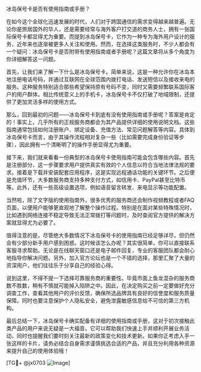 冰岛保号卡是否有使用指南或手册？

在如今这个全球化迅速发展的时代，人们对于跨国通信的需求变得越来越普遍。无论你是旅居国外的华人，还是需要经常与海外客户打交道的商务人士，拥有一张国际保号卡都显得尤为重要。而提到冰岛保号卡，它作为一种专为海外用户设计的服务，近年来也逐渐被更多人关注和使用。然而，在选择这类服务时，不少人都会有一个疑问：冰岛保号卡是否附带有使用指南或者手册呢？这篇文章将从多个角度为你详细解答这一问题。

首先，让我们来了解一下什么是冰岛保号卡。简单来说，这是一种允许你在冰岛本地注册电话号码，并通过互联网在全球范围内拨打电话、发送短信以及接收来电的服务。这种服务特别适合那些希望保持原有号码不变，同时又需要频繁联系国际客户的用户群体。相比传统意义上的手机卡，冰岛保号卡不仅打破了地域限制，还提供了更加灵活多样的使用方式。

那么，回到最初的问题——冰岛保号卡到底有没有使用指南或手册呢？答案是肯定的！事实上，几乎所有的正规服务商都会为其产品提供详细的使用说明文档。这些指南通常包括如何注册账户、绑定设备、充值方法、常见问题解答等内容。具体到冰岛保号卡而言，由于其操作流程相对复杂一些（比如需要完成身份验证等步骤），因此拥有一个清晰明了的操作手册显得尤为重要。

接下来，我们就来看看一份典型的冰岛保号卡使用指南可能会包含哪些内容。首先是注册部分，这一步骤要求用户提供真实有效的个人信息以符合当地法律法规的要求。接着是下载并安装配套应用程序，这是实现远程通话功能的关键环节。之后便是充值环节，大多数服务商支持多种支付方式，如信用卡、PayPal甚至比特币等。此外，还有一些高级设置选项，例如语音留言转发、来电显示等功能配置。

当然啦，除了文字版的使用指南外，很多优秀的服务商还会制作视频教程或者FAQ页面，以便用户能够更直观地了解整个操作过程。特别是在面对某些特殊情况时，比如遇到网络连接不稳定导致无法正常拨打等问题时，及时查阅官方提供的解决方案就显得尤为必要了。

值得注意的是，尽管绝大多数情况下冰岛保号卡的使用指南已经足够详尽，但仍然会有少部分新手用户感到困惑。这时候该怎么办呢？其实很简单，你可以直接联系客服寻求帮助。无论是在线聊天窗口还是电子邮件回复，专业的客服团队都会耐心地指导你解决问题。另外，加入官方论坛也是一个不错的选择，那里汇聚了大量的资深用户，他们往往乐于分享自己的经验心得。

说到这里，不得不提一下选择可靠服务商的重要性。毕竟市面上鱼龙混杂的服务商数不胜数，稍有不慎就可能掉入陷阱之中。因此，在决定购买之前一定要做好充分调查工作，查看其他用户的评价反馈，确保所选品牌具有良好的信誉度和服务质量保障。同时也要注意保护个人隐私安全，避免泄露敏感信息给不可信的第三方机构。

最后总结一下，冰岛保号卡确实配备有详细的使用指南或手册，这对于初次接触此类产品的用户来说无疑是一大福音。它可以帮助我们快速上手并顺利开展业务活动，同时也提醒我们要时刻关注最新的政策变化和技术更新。如果你正考虑入手一张这样的卡片，请务必结合自身需求谨慎挑选合适的产品，并且充分利用各种资源来提升自己的使用体验哦！

[TG💪+ @jx0703 ![Image](https://github.com/user-attachments/assets/dbca1d08-cadb-493c-b0ec-ad6f7a83f270)]
